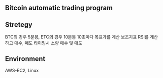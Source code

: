 ## Bitcoin automatic trading program

## Stretegy
BTC의 경우 5분봉, ETC의 경우 10분봉
10초마다 목표가를 계산
보조지표 RSI를 계산하고 매수, 매도 타이밍시 소량 매수 및 매도

## Environment
AWS-EC2, Linux
